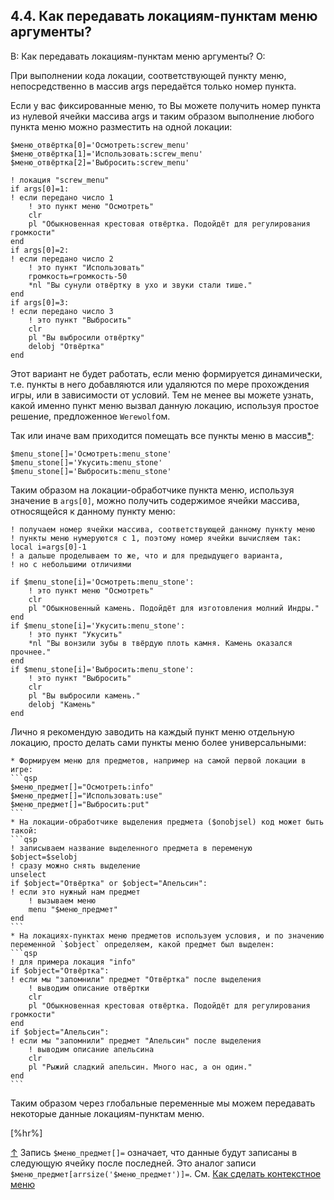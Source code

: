 ## 4.4. Как передавать локациям-пунктам меню аргументы?
<!-- [:faq_04_04] -->

В: Как передавать локациям-пунктам меню аргументы?
О:

При выполнении кода локации, соответствующей пункту меню, непосредственно в массив args передаётся только номер пункта.

Если у вас фиксированные меню, то Вы можете получить номер пункта из нулевой ячейки массива args и таким образом выполнение любого пункта меню можно разместить на одной локации:
```qsp
$меню_отвёртка[0]='Осмотреть:screw_menu'
$меню_отвёртка[1]='Использовать:screw_menu'
$меню_отвёртка[2]='Выбросить:screw_menu'

! локация "screw_menu"
if args[0]=1:
! если передано число 1
	! это пункт меню "Осмотреть"
	clr
	pl "Обыкновенная крестовая отвёртка. Подойдёт для регулирования громкости"
end
if args[0]=2:
! если передано число 2
	! это пункт "Использовать"
	громкость=громкость-50
	*nl "Вы сунули отвёртку в ухо и звуки стали тише."
end
if args[0]=3:
! если передано число 3
	! это пункт "Выбросить"
	clr
	pl "Вы выбросили отвёртку"
	delobj "Отвёртка"
end
```
Этот вариант не будет работать, если меню формируется динамически, т.е. пункты в него добавляются или удаляются по мере прохождения игры, или в зависимости от условий. Тем не менее вы можете узнать, какой именно пункт меню вызвал данную локацию, используя простое решение, предложенное `Werewolf`ом.

<!-- [:faq_04_04_01] -->

Так или иначе вам приходится помещать все пункты меню в массив[*](#faq_04_04_02):
```qsp
$menu_stone[]='Осмотреть:menu_stone'
$menu_stone[]='Укусить:menu_stone'
$menu_stone[]='Выбросить:menu_stone'
```
Таким образом на локации-обработчике пункта меню, используя значение в `args[0]`, можно получить содержимое ячейки массива, относящейся к данному пункту меню:
```qsp
! получаем номер ячейки массива, соответствующей данному пункту меню
! пункты меню нумеруются с 1, поэтому номер ячейки вычисляем так:
local i=args[0]-1
! а дальше проделываем то же, что и для предыдущего варианта,
! но с небольшими отличиями

if $menu_stone[i]='Осмотреть:menu_stone':
	! это пункт меню "Осмотреть"
	clr
	pl "Обыкновенный камень. Подойдёт для изготовления молний Индры."
end
if $menu_stone[i]='Укусить:menu_stone':
	! это пункт "Укусить"
	*nl "Вы вонзили зубы в твёрдую плоть камня. Камень оказался прочнее."
end
if $menu_stone[i]='Выбросить:menu_stone':
	! это пункт "Выбросить"
	clr
	pl "Вы выбросили камень."
	delobj "Камень"
end
```

Лично я рекомендую заводить на каждый пункт меню отдельную локацию, просто делать сами пункты меню более универсальными:



	* Формируем меню для предметов, например на самой первой локации в игре:
	```qsp
	$меню_предмет[]="Осмотреть:info"
	$меню_предмет[]="Использовать:use"
	$меню_предмет[]="Выбросить:put"
	```
	* На локации-обработчике выделения предмета ($onobjsel) код может быть такой:
	```qsp
	! записываем название выделенного предмета в переменую
	$object=$selobj
	! сразу можно снять выделение
	unselect
	if $object="Отвёртка" or $object="Апельсин":
	! если это нужный нам предмет
		! вызываем меню
		menu "$меню_предмет"
	end
	```
	* На локациях-пунктах меню предметов используем условия, и по значению переменной `$object` определяем, какой предмет был выделен:
	```qsp
	! для примера локация "info"
	if $object="Отвёртка":
	! если мы "запомнили" предмет "Отвёртка" после выделения
		! выводим описание отвёртки
		clr
		pl "Обыкновенная крестовая отвёртка. Подойдёт для регулирования громкости"
	end
	if $object="Апельсин":
	! если мы "запомнили" предмет "Апельсин" после выделения
		! выводим описание апельсина
		clr
		pl "Рыжий сладкий апельсин. Много нас, а он один."
	end
	```

Таким образом через глобальные переменные мы можем передавать некоторые данные локациям-пунктам меню.

[%hr%]

<!-- [:faq_04_04_02] -->

[↑](#faq_04_04_01) Запись `$меню_предмет[]=` означает, что данные будут записаны в следующую ячейку после последней. Это аналог записи `$меню_предмет[arrsize('$меню_предмет')]=`. См. [Как сделать контекстное меню](#faq_04_05)